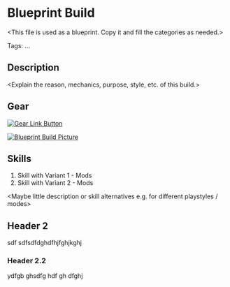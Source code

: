 # Blueprint Build
\<This file is used as a blueprint. Copy it and fill the categories as needed.>

Tags: ...

## Description
\<Explain the reason, mechanics, purpose, style, etc. of this build.> 

## Gear
[![Gear Link Button]({{site.baseurl}}/assets/images/gear-button.png)](https://mxswat.github.io/mx-division-builds)

[![Blueprint Build Picture]({{site.baseurl}}/assets/images/blueprint-build.png)]({{site.baseurl}}/assets/images/blueprint-build.png)

## Skills
1. Skill with Variant 1 - Mods
2. Skill with Variant 2 - Mods

\<Maybe little description or skill alternatives e.g. for different playstyles / modes>

## Header 2
sdf
sdfsdfdghdfhjfghjkghj

### Header 2.2
ydfgb
ghsdfg
hdf
gh
dfghj
